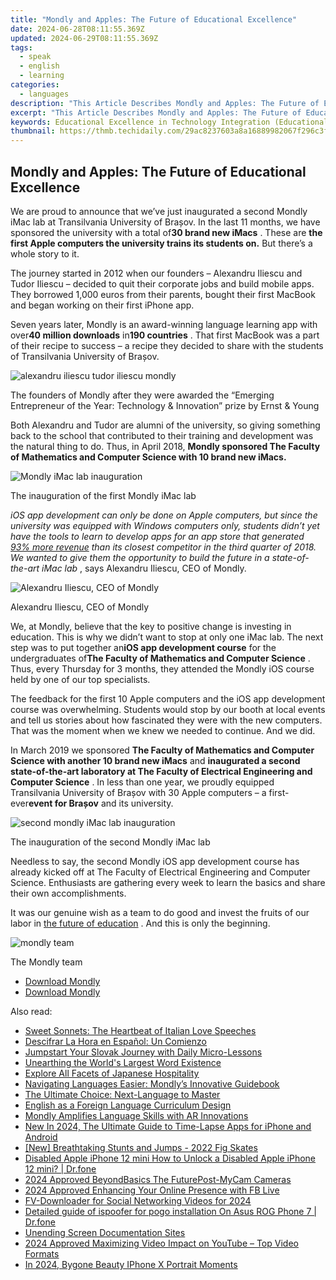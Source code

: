 ```yaml
---
title: "Mondly and Apples: The Future of Educational Excellence"
date: 2024-06-28T08:11:55.369Z
updated: 2024-06-29T08:11:55.369Z
tags:
  - speak
  - english
  - learning
categories:
  - languages
description: "This Article Describes Mondly and Apples: The Future of Educational Excellence"
excerpt: "This Article Describes Mondly and Apples: The Future of Educational Excellence"
keywords: Educational Excellence in Technology Integration (Educational Technology),Innovative Language Learning Platforms (Language Learning Platforms),Combining Education with Fruit Symbolism (Fruit Symbolism in Education),Future Trends in Educational Applications (Future of EdTech),Mondly's Role in Modern Education (Mondly and Education),Apple's Contributions to Edu-Tech Advancements (Apple in Education Technology),Revolutionizing Classroom Experiences with Apps (Revolutionary Educational Applications)
thumbnail: https://thmb.techidaily.com/29ac8237603a8a16889982067f296c3f071e4f84b086086a9248bc69fcf254fa.jpg
---
```


## Mondly and Apples: The Future of Educational Excellence

 We are proud to announce that we’ve just inaugurated a second Mondly iMac lab at Transilvania University of Brașov. In the last 11 months, we have sponsored the university with a total of**30 brand new iMacs** . These are **the first Apple computers the university trains its students on.** But there’s a whole story to it.

 The journey started in 2012 when our founders – Alexandru Iliescu and Tudor Iliescu – decided to quit their corporate jobs and build mobile apps. They borrowed 1,000 euros from their parents, bought their first MacBook and began working on their first iPhone app.

 Seven years later, Mondly is an award-winning language learning app with over**40 million downloads** in**190 countries** . That first MacBook was a part of their recipe to success – a recipe they decided to share with the students of Transilvania University of Brașov.

![alexandru iliescu tudor iliescu mondly](https://edge.mondly.com/blog/wp-content/uploads/2019/03/alexandru-iliescu-tudor-iliescu-mondly-1024x683.jpg "Mondly Supports Education By Investing In State-Of-The-Art Apple Technology For Students 2")

 The founders of Mondly after they were awarded the “Emerging Entrepreneur of the Year: Technology & Innovation” prize by Ernst & Young

 Both Alexandru and Tudor are alumni of the university, so giving something back to the school that contributed to their training and development was the natural thing to do. Thus, in April 2018, **Mondly sponsored The Faculty of Mathematics and Computer Science with 10 brand new iMacs.**

![Mondly iMac lab inauguration](https://edge.mondly.com/blog/wp-content/uploads/2019/03/Mondly-iMac-lab-inauguration-1024x488.jpg "Mondly Supports Education By Investing In State-Of-The-Art Apple Technology For Students 3")

 The inauguration of the first Mondly iMac lab

 _iOS app development can only be done on Apple computers, but since the university was equipped with Windows computers only, students didn’t yet have the tools to learn to develop apps for an app store that generated [93% more revenue](https://techcrunch.com/2018/10/11/app-store-generated-93-more-revenue-than-google-play-in-q3/) than its closest competitor in the third quarter of 2018\. We wanted to give them the opportunity to build the future in a state-of-the-art iMac lab_ , says Alexandru Iliescu, CEO of Mondly.

![Alexandru Iliescu, CEO of Mondly](https://edge.mondly.com/blog/wp-content/uploads/2019/03/alexandru-iliescu-ceo-mondly-820x1024.jpg "Mondly Supports Education By Investing In State-Of-The-Art Apple Technology For Students 4")

 Alexandru Iliescu, CEO of Mondly

 We, at Mondly, believe that the key to positive change is investing in education. This is why we didn’t want to stop at only one iMac lab. The next step was to put together an**iOS app development course** for the undergraduates of**The Faculty of Mathematics and Computer Science** . Thus, every Thursday for 3 months, they attended the Mondly iOS course held by one of our top specialists.

 The feedback for the first 10 Apple computers and the iOS app development course was overwhelming. Students would stop by our booth at local events and tell us stories about how fascinated they were with the new computers. That was the moment when we knew we needed to continue. And we did.

 In March 2019 we sponsored **The Faculty of Mathematics and Computer Science with another 10 brand new iMacs** and **inaugurated a second state-of-the-art laboratory at The Faculty of Electrical Engineering and Computer Science** . In less than one year, we proudly equipped Transilvania University of Brașov with 30 Apple computers – a first-ever**event for Brașov** and its university.

![second mondly iMac lab inauguration](https://edge.mondly.com/blog/wp-content/uploads/2019/03/second-mondly-iMac-lab-inauguration-1024x684.jpg "Mondly Supports Education By Investing In State-Of-The-Art Apple Technology For Students 5")

 The inauguration of the second Mondly iMac lab

 Needless to say, the second Mondly iOS app development course has already kicked off at The Faculty of Electrical Engineering and Computer Science. Enthusiasts are gathering every week to learn the basics and share their own accomplishments.

 It was our genuine wish as a team to do good and invest the fruits of our labor in [the future of education](https://shop.mondly.com/affiliate.php?ACCOUNT=ATISTUDI&AFFILIATE=108875&PATH=https://www.mondly.com?AFFILIATE=108875) . And this is only the beginning.

![mondly team](https://edge.mondly.com/blog/wp-content/uploads/2019/03/mondly-team-scaled-960x623.jpg "Mondly Supports Education By Investing In State-Of-The-Art Apple Technology For Students 6")

 The Mondly team

* [Download Mondly](https://www.facebook.com/sharer/sharer.php?u=https%3A%2F%2Fwww.mondly.com%2Fblog%2Fmondly-supports-education-investing-apple-technology-for-students%2F&t=Mondly+Supports+Education+by+Investing+in+State-Of-The-Art+Apple+Technology+for+Students "Share on Facebook")
* [Download Mondly](https://shop.mondly.com/affiliate.php?ACCOUNT=ATISTUDI&AFFILIATE=108875&PATH=https://www.mondly.com?AFFILIATE=108875)

<ins class="adsbygoogle"
     style="display:block"
     data-ad-format="autorelaxed"
     data-ad-client="ca-pub-7571918770474297"
     data-ad-slot="1223367746"></ins>



<ins class="adsbygoogle"
     style="display:block"
     data-ad-client="ca-pub-7571918770474297"
     data-ad-slot="8358498916"
     data-ad-format="auto"
     data-full-width-responsive="true"></ins>

<span class="atpl-alsoreadstyle">Also read:</span>
<div><ul>
<li><a href="https://mondly-stories.techidaily.com/sweet-sonnets-the-heartbeat-of-italian-love-speeches/"><u>Sweet Sonnets: The Heartbeat of Italian Love Speeches</u></a></li>
<li><a href="https://mondly-stories.techidaily.com/descifrar-la-hora-en-espanol-un-comienzo/"><u>Descifrar La Hora en Español: Un Comienzo</u></a></li>
<li><a href="https://mondly-stories.techidaily.com/1719578416188-jumpstart-your-slovak-journey-with-daily-micro-lessons/"><u>Jumpstart Your Slovak Journey with Daily Micro-Lessons</u></a></li>
<li><a href="https://mondly-stories.techidaily.com/unearthing-the-worlds-largest-word-existence/"><u>Unearthing the World's Largest Word Existence</u></a></li>
<li><a href="https://mondly-stories.techidaily.com/explore-all-facets-of-japanese-hospitality/"><u>Explore All Facets of Japanese Hospitality</u></a></li>
<li><a href="https://mondly-stories.techidaily.com/navigating-languages-easier-mondlys-innovative-guidebook/"><u>Navigating Languages Easier: Mondly’s Innovative Guidebook</u></a></li>
<li><a href="https://mondly-stories.techidaily.com/the-ultimate-choice-next-language-to-master/"><u>The Ultimate Choice: Next-Language to Master</u></a></li>
<li><a href="https://mondly-stories.techidaily.com/english-as-a-foreign-language-curriculum-design/"><u>English as a Foreign Language Curriculum Design</u></a></li>
<li><a href="https://mondly-stories.techidaily.com/mondly-amplifies-language-skills-with-ar-innovations/"><u>Mondly Amplifies Language Skills with AR Innovations</u></a></li>
<li><a href="https://ai-video-tools.techidaily.com/new-in-2024-the-ultimate-guide-to-time-lapse-apps-for-iphone-and-android/"><u>New In 2024, The Ultimate Guide to Time-Lapse Apps for iPhone and Android</u></a></li>
<li><a href="https://extra-resources.techidaily.com/new-breathtaking-stunts-and-jumps-2022-fig-skates/"><u>[New] Breathtaking Stunts and Jumps - 2022 Fig Skates</u></a></li>
<li><a href="https://iphone-unlock.techidaily.com/disabled-apple-iphone-12-mini-how-to-unlock-a-disabled-apple-iphone-12-mini-drfone-by-drfone-ios/"><u>Disabled Apple iPhone 12 mini How to Unlock a Disabled Apple iPhone 12 mini? | Dr.fone</u></a></li>
<li><a href="https://video-capture.techidaily.com/2024-approved-beyondbasics-the-futurepost-mycam-cameras/"><u>2024 Approved  BeyondBasics  The FuturePost-MyCam Cameras</u></a></li>
<li><a href="https://facebook-video-content.techidaily.com/2024-approved-enhancing-your-online-presence-with-fb-live/"><u>2024 Approved  Enhancing Your Online Presence with FB Live</u></a></li>
<li><a href="https://facebook-videos.techidaily.com/fv-downloader-for-social-networking-videos-for-2024/"><u>FV-Downloader for Social Networking Videos for 2024</u></a></li>
<li><a href="https://android-pokemon-go.techidaily.com/detailed-guide-of-ispoofer-for-pogo-installation-on-asus-rog-phone-7-drfone-by-drfone-virtual-android/"><u>Detailed guide of ispoofer for pogo installation On Asus ROG Phone 7 | Dr.fone</u></a></li>
<li><a href="https://screen-activity-recording.techidaily.com/unending-screen-documentation-sites/"><u>Unending Screen Documentation Sites</u></a></li>
<li><a href="https://youtube-stream.techidaily.com/2024-approved-maximizing-video-impact-on-youtube-top-video-formats/"><u>2024 Approved  Maximizing Video Impact on YouTube – Top Video Formats</u></a></li>
<li><a href="https://extra-information.techidaily.com/in-2024-bygone-beauty-iphone-x-portrait-moments/"><u>In 2024, Bygone Beauty  IPhone X Portrait Moments</u></a></li>
</ul></div>

